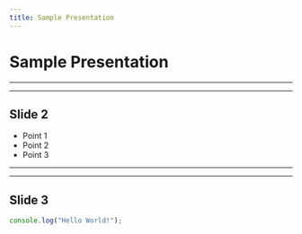 ```yaml
---
title: Sample Presentation
---
```


# Sample Presentation

___

---
## Slide 2
- Point 1
- Point 2
- Point 3

___

---
## Slide 3
```js
console.log("Hello World!");